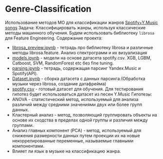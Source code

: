 # Genre-Classification
Использование методов МО для классификации жанров
[Spotify+Y.Music songs](https://disk.yandex.ru/d/z_QRcU0mWkp87Q)
Задача:
Классифицировать жанры, используя классические методы машинного обучения. Будем использовать библиотеку `librosa` для Feature Engineering.
Содержание проекта:
* [librosa_preview.ipynb](https://github.com/TimRicMus/Genre-Classification/blob/main/librosa_preview.ipynb) - тетрадь про библиотеку librosa и различные методы librosa.feature. Анализ спектрограмм и их визуализация
* [models.ipynb](https://github.com/TimRicMus/Genre-Classification/blob/main/models.ipynb) - модели на основе датасета spotify.csv. XGB, LGBM, Catboost, SVM, RandomForest etc без fine tuning. 
* [parsing.ipynb](https://github.com/TimRicMus/Genre-Classification/blob/main/parsing.ipynb) - тетрадь, содержащая парсинг Yandex.Music и Spotify(API).
* [Dataset.ipynb](https://github.com/TimRicMus/Genre-Classification/blob/main/Dataset.ipynb) - сборка датасета с данных парсинга.(Обработка музыки через librosa, создание датафрейма) 
* [spotify.csv](https://github.com/TimRicMus/Genre-Classification/blob/main/spotify.csv) - готовый датасет для обучения. 
Для тестирования гипотез будет использоваться датасет из песен Y.Music
Гипотезы:
* ANOVA - статистический метод, используемый для анализа различий между средними значениями двух или более групп данных.
* Кластерный анализ - метод, позволяющий группировать объекты на основе их сходства в пределах одной группы и различия между группами.
* Анализ главных компонент (PCA) - метод, используемый для снижения размерности данных путем проекции их на новые некоррелированные переменные, называемые главными компонентами.
* Влияет ли язык в музыке на классификацию жанра.



